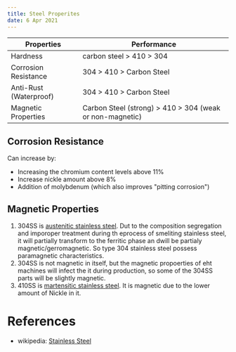 ```yaml
---
title: Steel Properites
date: 6 Apr 2021
---
```


| Properties | Performance |
|---|---|
| Hardness | carbon steel > 410 > 304 |
| Corrosion Resistance | 304 > 410 > Carbon Steel |
| Anti-Rust (Waterproof) | 304 > 410 > Carbon Steel |
| Magnetic Properties | Carbon Steel (strong) > 410 > 304 (weak or non-magnetic) |

## Corrosion Resistance

Can increase by:

- Increasing the chromium content levels above 11%
- Increase nickle amount above 8%
- Addition of molybdenum (which also improves "pitting corrosion")

## Magnetic Properties

1. 304SS is [austenitic stainless steel][aus]. Dut to the composition segregation and 
imporoper treatment during th eprocess of smeliting stainless steel, it will partially 
transform to the ferritic phase an dwill be partialy magnetic/gerromagnetic. 
So type 304 stainless steel possess paramagnetic characteristics.
1. 304SS is not magnetic in itself, but the magnetic propoerties of eht machines 
will infect the it during production, so some of the 304SS parts will be
slightly magnetic.
1. 410SS is [martensitic stainless steel][mar]. It is magnetic due to the lower
amount of Nickle in it.

[aus]: https://en.wikipedia.org/wiki/Stainless_steel#Austenitic_stainless_steel
[mar]: https://en.wikipedia.org/wiki/Stainless_steel#Martensitic_stainless_steels

# References

- wikipedia: [Stainless Steel](https://en.wikipedia.org/wiki/Stainless_steel)
